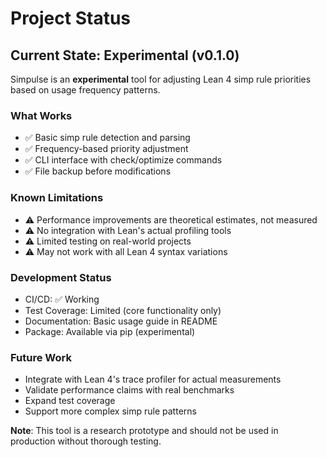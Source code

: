 # Project Status

## Current State: Experimental (v0.1.0)

Simpulse is an **experimental** tool for adjusting Lean 4 simp rule priorities based on usage frequency patterns.

### What Works
- ✅ Basic simp rule detection and parsing
- ✅ Frequency-based priority adjustment
- ✅ CLI interface with check/optimize commands
- ✅ File backup before modifications

### Known Limitations
- ⚠️ Performance improvements are theoretical estimates, not measured
- ⚠️ No integration with Lean's actual profiling tools
- ⚠️ Limited testing on real-world projects
- ⚠️ May not work with all Lean 4 syntax variations

### Development Status
- CI/CD: ✅ Working
- Test Coverage: Limited (core functionality only)
- Documentation: Basic usage guide in README
- Package: Available via pip (experimental)

### Future Work
- Integrate with Lean 4's trace profiler for actual measurements
- Validate performance claims with real benchmarks
- Expand test coverage
- Support more complex simp rule patterns

**Note**: This tool is a research prototype and should not be used in production without thorough testing.
